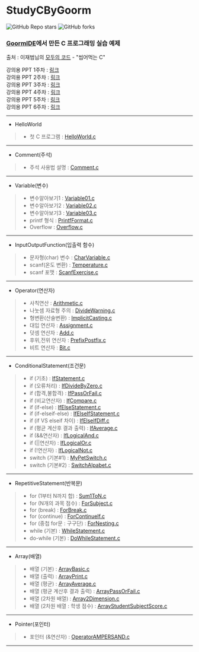 # StudyCByGoorm

![GitHub Repo stars](https://img.shields.io/github/stars/skillvirus/StudyCByGoorm?style=flat-square) ![GitHub forks](https://img.shields.io/github/forks/skillvirus/StudyCByGoorm?color=orange&style=flat-square)   
### [GoormIDE](https://ide.goorm.io/)에서 만든 C 프로그래밍 실습 예제   

출처 : 이재범님의 [모두의 코드](https://modoocode.com/) - "씹어먹는 C"

강의용 PPT 1주차 : [링크](https://1drv.ms/p/s!AvogHfPRl8xvh_oLWHYOONnLB1sstw?e=R23XJ9)   
강의용 PPT 2주차 : [링크](https://1drv.ms/p/s!AvogHfPRl8xviJMCTWSbYHW70td-Ig?e=rFQGeL)   
강의용 PPT 3주차 : [링크](https://1drv.ms/p/s!AvogHfPRl8xviJMGr_dms-P67rnvjQ?e=n5Xmp0)   
강의용 PPT 4주차 : [링크](https://1drv.ms/p/s!AvogHfPRl8xviJMLvV0NRrGq7EWEkA?e=chGxdz)    
강의용 PPT 5주차 : [링크](https://1drv.ms/p/s!AvogHfPRl8xviJMIQ7eQ-iyugaVExw?e=CLFw1B)   
강의용 PPT 6주차 : [링크](https://1drv.ms/p/s!AvogHfPRl8xviJQN-67hknrQSLx2jg?e=OLNHl3)   

---
+ HelloWorld   
> - 첫 C 프로그램 : [HelloWorld.c](https://github.com/skillvirus/StudyCByGoorm/blob/master/src/000.HelloWorld/HelloWorld.c)   
---
+ Comment(주석)   
> - 주석 사용법 설명 : [Comment.c](https://github.com/skillvirus/StudyCByGoorm/blob/master/src/001.Comment/Comment.c)    
---
+ Variable(변수)
> - 변수알아보기1 : [Variable01.c](https://github.com/skillvirus/StudyCByGoorm/blob/master/src/002.Variable/01.Variable01.c)  
> - 변수알아보기2 : [Variable02.c](https://github.com/skillvirus/StudyCByGoorm/blob/master/src/002.Variable/02.Variable02.c)  
> - 변수알아보기3 : [Variable03.c](https://github.com/skillvirus/StudyCByGoorm/blob/master/src/002.Variable/03.Variable03.c)  
> - printf 형식 : [PrintfFormat.c](https://github.com/skillvirus/StudyCByGoorm/blob/master/src/002.Variable/04.PrintfFormat.c)  
> - Overflow : [Overflow.c](https://github.com/skillvirus/StudyCByGoorm/blob/master/src/002.Variable/05.Overflow.c)  
---   
+ InputOutputFunction(입출력 함수)
> - 문자형(char) 변수 : [CharVariable.c](https://github.com/skillvirus/StudyCByGoorm/blob/master/src/003.InputOutputFunction/01.CharVariable.c)   
> - scanf(온도 변환) : [Temperature.c](https://github.com/skillvirus/StudyCByGoorm/blob/master/src/003.InputOutputFunction/02.Temperature.c)   
> - scanf 포맷 : [ScanfExercise.c](https://github.com/skillvirus/StudyCByGoorm/blob/master/src/003.InputOutputFunction/03.ScanfExercise.c)   
--- 
+ Operator(연산자)
> - 사칙연산 : [Arithmetic.c](https://github.com/skillvirus/StudyCByGoorm/blob/master/src/004.Operator/01.Arithmetic.c)  
> - 나눗셈 자료형 주의 : [DivideWarning.c](https://github.com/skillvirus/StudyCByGoorm/blob/master/src/004.Operator/02.DivideWarning.c)  
> - 형변환(산술변환) : [ImplicitCasting.c](https://github.com/skillvirus/StudyCByGoorm/blob/master/src/004.Operator/03.ImplicitCasting.c)  
> - 대입 연산자 : [Assignment.c](https://github.com/skillvirus/StudyCByGoorm/blob/master/src/004.Operator/04.Assignment.c)  
> - 덧셈 연산자 : [Add.c](https://github.com/skillvirus/StudyCByGoorm/blob/master/src/004.Operator/05.Add.c)  
> - 후위,전위 연산자 : [PrefixPostfix.c](https://github.com/skillvirus/StudyCByGoorm/blob/master/src/004.Operator/06.PrefixPostfix.c)  
> - 비트 연산자 : [Bit.c](https://github.com/skillvirus/StudyCByGoorm/blob/master/src/004.Operator/07.Bit.c)  
---   
+ ConditionalStatement(조건문)
> - if (기초) : [IfStatement.c](https://github.com/skillvirus/StudyCByGoorm/blob/master/src/005.ConditionalStatement/01.IfStatement.c)   
> - if (오류처리) : [IfDivideByZero.c](https://github.com/skillvirus/StudyCByGoorm/blob/master/src/005.ConditionalStatement/02.IfDivideByZero.c)  
> - if (합격,불합격) : [IfPassOrFail.c](https://github.com/skillvirus/StudyCByGoorm/blob/master/src/005.ConditionalStatement/03.IfPassOrFail.c)  
> - if (비교연산자) : [IfCompare.c](https://github.com/skillvirus/StudyCByGoorm/blob/master/src/005.ConditionalStatement/04.IfCompare.c)  
> - if (if-else) : [IfElseStatement.c](https://github.com/skillvirus/StudyCByGoorm/blob/master/src/005.ConditionalStatement/05.IfElseStatement.c)  
> - if (if-elseif-else) : [IfElseIfStatement.c](https://github.com/skillvirus/StudyCByGoorm/blob/master/src/005.ConditionalStatement/06.IfElseIfStatement.c)  
> - if (if VS elseif 차이) : [IfElseIfDiff.c](https://github.com/skillvirus/StudyCByGoorm/blob/master/src/005.ConditionalStatement/07.IfElseIfDiff.c)  
> - if (평균 계산후 결과 출력) : [IfAverage.c](https://github.com/skillvirus/StudyCByGoorm/blob/master/src/005.ConditionalStatement/08.IfAverage.c)  
> - if (&&연산자) : [IfLogicalAnd.c](https://github.com/skillvirus/StudyCByGoorm/blob/master/src/005.ConditionalStatement/09.IfLogicalAnd.c)  
> - if (||연산자) : [IfLogicalOr.c](https://github.com/skillvirus/StudyCByGoorm/blob/master/src/005.ConditionalStatement/10.IfLogicalOr.c)  
> - if (!연산자) : [IfLogicalNot.c](https://github.com/skillvirus/StudyCByGoorm/blob/master/src/005.ConditionalStatement/11.IfLogicalNot.c)  
> - switch (기본#1) : [MyPetSwitch.c](https://github.com/skillvirus/StudyCByGoorm/blob/master/src/005.ConditionalStatement/13.MyPetSwitch.c)  
> - switch (기본#2) : [SwitchAlpabet.c](https://github.com/skillvirus/StudyCByGoorm/blob/master/src/005.ConditionalStatement/14.SwitchAlpabet.c)  
---   
+ RepetitiveStatement(반복문)
> - for (1부터 N까지 합) : [Sum1ToN.c](https://github.com/skillvirus/StudyCByGoorm/blob/master/src/006.RepetitiveStatement/01.Sum1ToN.c)   
> - for (N개의 과목 점수) : [ForSubject.c](https://github.com/skillvirus/StudyCByGoorm/blob/master/src/006.RepetitiveStatement/02.ForSubject.c)  
> - for (break) : [ForBreak.c](https://github.com/skillvirus/StudyCByGoorm/blob/master/src/006.RepetitiveStatement/03.ForBreak.c)  
> - for (continue) : [ForContinueIf.c](https://github.com/skillvirus/StudyCByGoorm/blob/master/src/006.RepetitiveStatement/04.ForContinueIf.c)  
> - for (중첩 for문 : 구구단) : [ForNesting.c](https://github.com/skillvirus/StudyCByGoorm/blob/master/src/006.RepetitiveStatement/05.ForNesting.c)  
> - while (기본) : [WhileStatement.c](https://github.com/skillvirus/StudyCByGoorm/blob/master/src/006.RepetitiveStatement/06.WhileStatement.c)  
> - do-while (기본) : [DoWhileStatement.c](https://github.com/skillvirus/StudyCByGoorm/blob/master/src/006.RepetitiveStatement/07.DoWhileStatement.c)  
---   
+ Array(배열)
> - 배열 (기본) : [ArrayBasic.c](https://github.com/skillvirus/StudyCByGoorm/blob/master/src/007.Array/01.ArrayBasic.c)   
> - 배열 (출력) : [ArrayPrint.c](https://github.com/skillvirus/StudyCByGoorm/blob/master/src/007.Array/02.ArrayPrint.c)  
> - 배열 (평균) : [ArrayAverage.c](https://github.com/skillvirus/StudyCByGoorm/blob/master/src/007.Array/04.ArrayAverage.c)  
> - 배열 (평균 계산후 결과 출력) : [ArrayPassOrFail.c](https://github.com/skillvirus/StudyCByGoorm/blob/master/src/007.Array/05.ArrayPassOrFail.c)  
> - 배열 (2차원 배열) : [Array2Dimension.c](https://github.com/skillvirus/StudyCByGoorm/blob/master/src/007.Array/06.Array2Dimension.c)  
> - 배열 (2차원 배열 : 학생 점수) : [ArrayStudentSubjectScore.c](https://github.com/skillvirus/StudyCByGoorm/blob/master/src/007.Array/07.ArrayStudentSubjectScore.c)  
---   
+ Pointer(포인터)
> - 포인터 (&연산자) : [OperatorAMPERSAND.c](https://github.com/skillvirus/StudyCByGoorm/blob/master/src/008.Pointer/01.OperatorAMPERSAND.c)   
---   